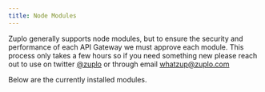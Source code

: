 ```yaml
---
title: Node Modules
---
```


Zuplo generally supports node modules, but to ensure the security and
performance of each API Gateway we must approve each module. This process only
takes a few hours so if you need something new please reach out to use on
twitter [@zuplo](https://twitter.com/zuplo) or through email
[whatzup@zuplo.com](mailto:whatzup@zuplo.com)

Below are the currently installed modules.

<BundlesTable />
